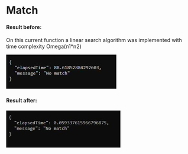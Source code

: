 <h1>Match</h1>
<h4>Result before:</h4>
<p>On this current function a linear search algorithm was implemented with time complexity Omega(n1*n2)</p>
<img src=img/before.JPG>

<h4>Result after:</h4>
<img src=img/after.JPG>
